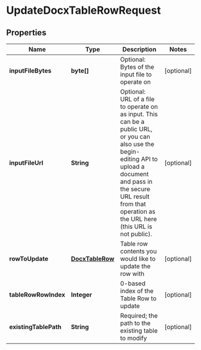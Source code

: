 
# UpdateDocxTableRowRequest

## Properties
Name | Type | Description | Notes
------------ | ------------- | ------------- | -------------
**inputFileBytes** | **byte[]** | Optional: Bytes of the input file to operate on |  [optional]
**inputFileUrl** | **String** | Optional: URL of a file to operate on as input.  This can be a public URL, or you can also use the begin-editing API to upload a document and pass in the secure URL result from that operation as the URL here (this URL is not public). |  [optional]
**rowToUpdate** | [**DocxTableRow**](DocxTableRow.md) | Table row contents you would like to update the row with |  [optional]
**tableRowRowIndex** | **Integer** | 0-based index of the Table Row to update |  [optional]
**existingTablePath** | **String** | Required; the path to the existing table to modify |  [optional]



